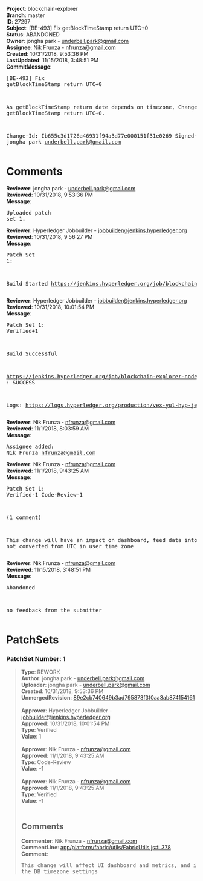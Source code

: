 <strong>Project</strong>: blockchain-explorer<br><strong>Branch</strong>: master<br><strong>ID</strong>: 27297<br><strong>Subject</strong>: [BE-493] Fix getBlockTimeStamp return UTC+0<br><strong>Status</strong>: ABANDONED<br><strong>Owner</strong>: jongha park - underbell.park@gmail.com<br><strong>Assignee</strong>: Nik Frunza - nfrunza@gmail.com<br><strong>Created</strong>: 10/31/2018, 9:53:36 PM<br><strong>LastUpdated</strong>: 11/15/2018, 3:48:51 PM<br><strong>CommitMessage</strong>:<br><pre>[BE-493] Fix getBlockTimeStamp return UTC+0

As getBlockTimeStamp return date depends on timezone, Change to getBlockTimeStamp return UTC+0.

Change-Id: Ib655c3d1726a46931f94a3d77e000151f31e0269
Signed-off-by: jongha park <underbell.park@gmail.com>
</pre><h1>Comments</h1><strong>Reviewer</strong>: jongha park - underbell.park@gmail.com<br><strong>Reviewed</strong>: 10/31/2018, 9:53:36 PM<br><strong>Message</strong>: <pre>Uploaded patch set 1.</pre><strong>Reviewer</strong>: Hyperledger Jobbuilder - jobbuilder@jenkins.hyperledger.org<br><strong>Reviewed</strong>: 10/31/2018, 9:56:27 PM<br><strong>Message</strong>: <pre>Patch Set 1:

Build Started https://jenkins.hyperledger.org/job/blockchain-explorer-node8-verify-x86_64/10/</pre><strong>Reviewer</strong>: Hyperledger Jobbuilder - jobbuilder@jenkins.hyperledger.org<br><strong>Reviewed</strong>: 10/31/2018, 10:01:54 PM<br><strong>Message</strong>: <pre>Patch Set 1: Verified+1

Build Successful 

https://jenkins.hyperledger.org/job/blockchain-explorer-node8-verify-x86_64/10/ : SUCCESS

Logs: https://logs.hyperledger.org/production/vex-yul-hyp-jenkins-3/blockchain-explorer-node8-verify-x86_64/10</pre><strong>Reviewer</strong>: Nik Frunza - nfrunza@gmail.com<br><strong>Reviewed</strong>: 11/1/2018, 8:03:59 AM<br><strong>Message</strong>: <pre>Assignee added: Nik Frunza <nfrunza@gmail.com></pre><strong>Reviewer</strong>: Nik Frunza - nfrunza@gmail.com<br><strong>Reviewed</strong>: 11/1/2018, 9:43:25 AM<br><strong>Message</strong>: <pre>Patch Set 1: Verified-1 Code-Review-1

(1 comment)

This change will have an impact on dashboard, feed data into UI is not converted from UTC in user time zone</pre><strong>Reviewer</strong>: Nik Frunza - nfrunza@gmail.com<br><strong>Reviewed</strong>: 11/15/2018, 3:48:51 PM<br><strong>Message</strong>: <pre>Abandoned

no feedback from the submitter</pre><h1>PatchSets</h1><h3>PatchSet Number: 1</h3><blockquote><strong>Type</strong>: REWORK<br><strong>Author</strong>: jongha park - underbell.park@gmail.com<br><strong>Uploader</strong>: jongha park - underbell.park@gmail.com<br><strong>Created</strong>: 10/31/2018, 9:53:36 PM<br><strong>UnmergedRevision</strong>: [89e2cb740649b3ad795873f3f0aa3ab874154161](https://github.com/hyperledger-gerrit-archive/blockchain-explorer/commit/89e2cb740649b3ad795873f3f0aa3ab874154161)<br><br><strong>Approver</strong>: Hyperledger Jobbuilder - jobbuilder@jenkins.hyperledger.org<br><strong>Approved</strong>: 10/31/2018, 10:01:54 PM<br><strong>Type</strong>: Verified<br><strong>Value</strong>: 1<br><br><strong>Approver</strong>: Nik Frunza - nfrunza@gmail.com<br><strong>Approved</strong>: 11/1/2018, 9:43:25 AM<br><strong>Type</strong>: Code-Review<br><strong>Value</strong>: -1<br><br><strong>Approver</strong>: Nik Frunza - nfrunza@gmail.com<br><strong>Approved</strong>: 11/1/2018, 9:43:25 AM<br><strong>Type</strong>: Verified<br><strong>Value</strong>: -1<br><br><h2>Comments</h2><strong>Commenter</strong>: Nik Frunza - nfrunza@gmail.com<br><strong>CommentLine</strong>: [app/platform/fabric/utils/FabricUtils.js#L378](https://github.com/hyperledger-gerrit-archive/blockchain-explorer/blob/89e2cb740649b3ad795873f3f0aa3ab874154161/app/platform/fabric/utils/FabricUtils.js#L378)<br><strong>Comment</strong>: <pre>This change will affect UI dashboard and metrics, and it depends on the DB timezone settings</pre></blockquote>